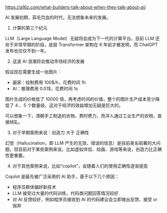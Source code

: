 https://a16z.com/what-builders-talk-about-when-they-talk-about-ai/



AI 发展初期，茹毛饮血的时代，无法想象未来的发展。



1. 计算的第三个纪元

LLM（Large Language Model）无疑将会成为下一代的计算平台。目前 LLM 还处于非常早期的阶段，底层 Transformer 架构在 6 年前才被发明，而 ChatGPT 发布也仅仅不到一年。

2. 这波 AI 浪潮将会推动市场经济的发展

假设现在需要生成一张图片：

- 画家：绘制费用 100$/h，花费时间 1h
- AI：推理费用 0.01$，花费时间 1s

图片生成的价格低了 10000 倍，再考虑时间的价值，整个的图片生产成本至少降低了 4 、5 个数量级，这对于经济的效益增加无疑是巨大的。

可以想象一下，清朝手工制造的衣物，费时费力，而洋人通过工业生产的衣物，直接倾轧。

3. 对于早期案例来说：创造力 大于 正确性

幻觉（Hallucination，即 LLM 产生的无效、错误的信息）是目前臭名昭著的大问题。但目前对于某些案例来说，比如虚拟伴侣、绘画、游戏等来说，创造力比正确性更重要。

4. 对于其他案例来说，比如“copilot”，会随着人们的使用正确性逐渐提高

Copilot 是最先被广泛采用的 AI 助手，基于以下几个原因：

- 程序员群体偏好新技术
- LLM 接受过大量的代码训练，代码类问题回答情况较好
- 对 AI 反馈较好，例如程序员接收到 AI 的代码建议会立即做出反馈，接受 or 抛弃













